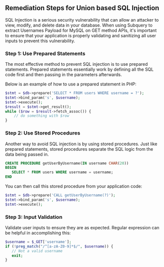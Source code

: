

## Remediation Steps for Union based SQL Injection

SQL Injection is a serious security vulnerability that can allow an attacker to view, modify, and delete data in your database. When using Subquery to extract Usernames Payload for MySQL on GET method APIs, it's important to ensure that your application is properly validating and sanitizing all user inputs to prevent this vulnerability.

### Step 1: Use Prepared Statements

The most effective method to prevent SQL injection is to use prepared statements. Prepared statements essentially work by defining all the SQL code first and then passing in the parameters afterwards.

Below is an example of how to use a prepared statement in PHP:

```php
$stmt = $db->prepare('SELECT * FROM users WHERE username = ?');
$stmt->bind_param('s', $username);
$stmt->execute();
$result = $stmt->get_result();
while ($row = $result->fetch_assoc()) {
    // do something with $row
}
```

### Step 2: Use Stored Procedures

Another way to avoid SQL injection is by using stored procedures. Just like prepared statements, stored procedures separate the SQL logic from the data being passed in.

```sql
CREATE PROCEDURE getUserByUsername(IN username CHAR(20))
BEGIN
   SELECT * FROM users WHERE username = username;
END
```

You can then call this stored procedure from your application code:

```php
$stmt = $db->prepare('CALL getUserByUsername(?)');
$stmt->bind_param('s', $username);
$stmt->execute();
```

### Step 3: Input Validation

Validate user inputs to ensure they are as expected. Regular expression can be helpful in accomplishing this:

```php
$username = $_GET['username'];
if (!preg_match("/^[a-zA-Z0-9]*$/", $username)) {
   // Not a valid username
   exit;
}
```